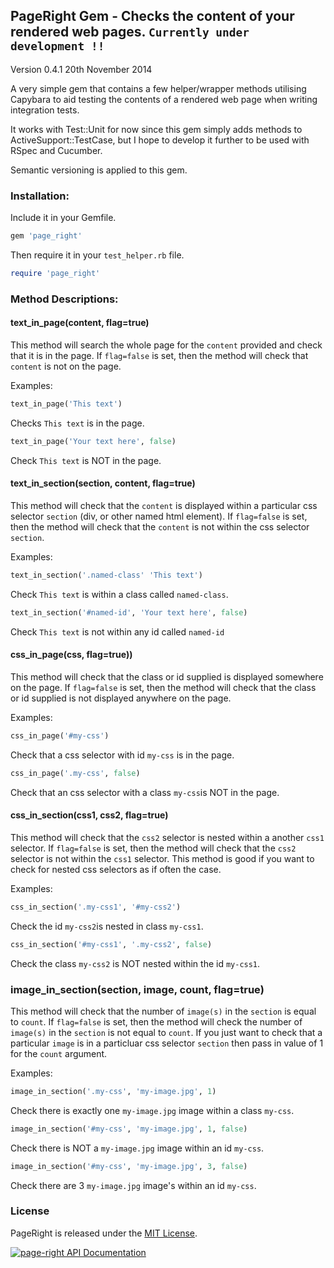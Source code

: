 ## PageRight Gem - Checks the content of your rendered web pages. `Currently under development !!`

Version 0.4.1 20th November 2014

A very simple gem that contains a few helper/wrapper methods utilising Capybara to aid testing the contents of a rendered web page when writing integration tests.

It works with Test::Unit for now since this gem simply adds methods to ActiveSupport::TestCase, but I hope to develop it further to be used with RSpec and Cucumber.

Semantic versioning is applied to this gem.

### Installation:

Include it in your Gemfile.

```ruby
gem 'page_right'
```

Then require it in your `test_helper.rb` file.

```ruby
require 'page_right'
```

### Method Descriptions:

#### text_in_page(content, flag=true)

This method will search the whole page for the `content` provided and check that it is in the page. If `flag=false` is set, then the method will check that `content` is not on the page.

Examples:

```ruby
text_in_page('This text')
```

Checks `This text` is in the page.

```ruby
text_in_page('Your text here', false)
```

Check `This text` is NOT in the page.

#### text_in_section(section, content, flag=true)

This method will check that the `content` is displayed within a particular css selector `section` (div, or other named html element). If `flag=false` is set, then the method will check that the `content` is not within the css selector `section`.

Examples:

```ruby
text_in_section('.named-class' 'This text')
```

Check `This text` is within a class called `named-class`.

```ruby
text_in_section('#named-id', 'Your text here', false)
```

Check `This text` is not within any id called `named-id`

#### css_in_page(css, flag=true))

This method will check that the class or id supplied is displayed somewhere on the page. If `flag=false` is set, then the method will check that the class or id supplied is not displayed anywhere on the page.

Examples:

```ruby
css_in_page('#my-css')
```

Check that a css selector with id `my-css` is in the page.

```ruby 
css_in_page('.my-css', false)
```
Check that an css selector with a class `my-css`is NOT in the page.

#### css_in_section(css1, css2, flag=true)

This method will check that the `css2` selector is nested within a another `css1` selector. If `flag=false` is set, then the method will check that the `css2` selector is not within the `css1` selector. This method is good if you want to check for nested css selectors as if often the case.

Examples:

```ruby
css_in_section('.my-css1', '#my-css2')
```

Check the id `my-css2`is nested in class `my-css1`.

```ruby
css_in_section('#my-css1', '.my-css2', false)
```

Check the class `my-css2` is NOT nested within the id `my-css1`.

### image_in_section(section, image, count, flag=true)

This method will check that the number of `image(s)` in the `section` is equal to `count`. If `flag=false` is set, then the method will check the number of `image(s)` in the `section` is not equal to `count`. If you just want to check that a particular `image` is in a particluar css selector `section` then pass in value of 1 for the `count` argument.

Examples:

```ruby
image_in_section('.my-css', 'my-image.jpg', 1)
```

Check there is exactly one `my-image.jpg` image within a class `my-css`.

```ruby
image_in_section('#my-css', 'my-image.jpg', 1, false)
```

Check there is NOT a `my-image.jpg` image within an id `my-css`.

```ruby
image_in_section('#my-css', 'my-image.jpg', 3, false)
```

Check there are  3 `my-image.jpg` image's within an id `my-css`.


### License

PageRight is released under the <a href="http://www.opensource.org/licenses/MIT" target="_blank">MIT License</a>.

<a href="https://www.omniref.com/ruby/gems/page-right"><img src="https://www.omniref.com/ruby/gems/page-right.png" alt="page-right API Documentation" /></a>